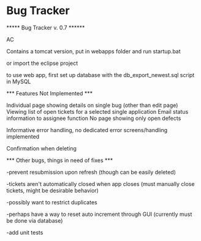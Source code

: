 # Bug Tracker

***** Bug Tracker v. 0.7 ******

AC

Contains a tomcat version, put in webapps folder and run startup.bat

or import the eclipse project

to use web app, first set up database with the db_export_newest.sql script in MySQL

*** Features Not Implemented ***

Individual page showing details on single bug (other than edit page)
Viewing list of open tickets for a selected single application
Email status information to assignee function
No page showing only open defects

Informative error handling, no dedicated error screens/handling implemented

Confirmation when deleting

*** Other bugs, things in need of fixes ***

-prevent resubmission upon refresh (though can be easily deleted)

-tickets aren't automatically closed when app closes (must manually close tickets, might be desirable behavior)

-possibly want to restrict duplicates

-perhaps have a way to reset auto increment through GUI (currently must be done via database)

-add unit tests

